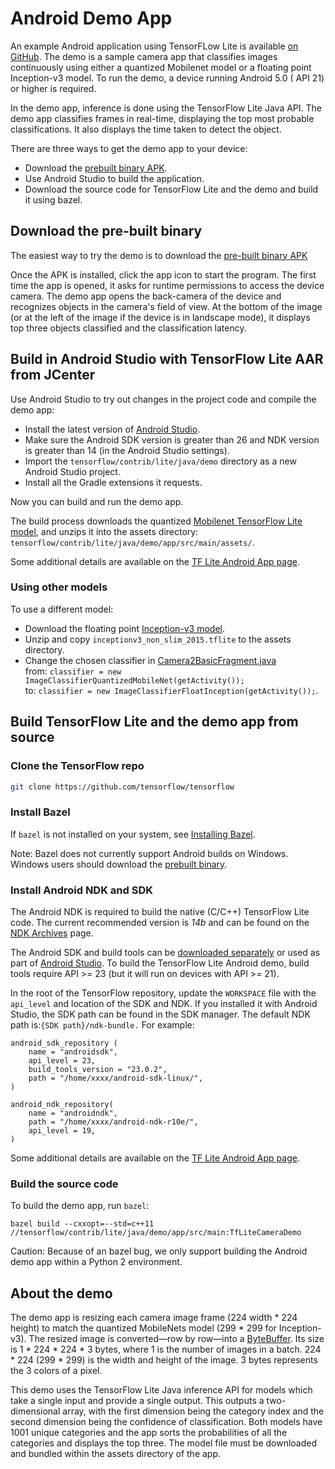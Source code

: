 
# Android Demo App

An example Android application using TensorFLow Lite is available
[on GitHub](https://github.com/tensorflow/tensorflow/tree/master/tensorflow/contrib/lite/java/demo).
The demo is a sample camera app that classifies images continuously
using either a quantized Mobilenet model or a floating point Inception-v3 model.
To run the demo, a device running Android 5.0 ( API 21) or higher is required.

In the demo app, inference is done using the TensorFlow Lite Java API. The demo
app classifies frames in real-time, displaying the top most probable
classifications. It also displays the time taken to detect the object.

There are three ways to get the demo app to your device:

* Download the [prebuilt binary APK](http://download.tensorflow.org/deps/tflite/TfLiteCameraDemo.apk).
* Use Android Studio to build the application.
* Download the source code for TensorFlow Lite and the demo and build it using
  bazel.


## Download the pre-built binary

The easiest way to try the demo is to download the
[pre-built binary APK](https://storage.googleapis.com/download.tensorflow.org/deps/tflite/TfLiteCameraDemo.apk)

Once the APK is installed, click the app icon to start the program. The first
time the app is opened, it asks for runtime permissions to access the device
camera. The demo app opens the back-camera of the device and recognizes objects
in the camera's field of view. At the bottom of the image (or at the left
of the image if the device is in landscape mode), it displays top three objects
classified and the classification latency.


## Build in Android Studio with TensorFlow Lite AAR from JCenter

Use Android Studio to try out changes in the project code and compile the demo
app:

* Install the latest version of
  [Android Studio](https://developer.android.com/studio/index.html).
* Make sure the Android SDK version is greater than 26 and NDK version is greater
  than 14 (in the Android Studio settings).
* Import the `tensorflow/contrib/lite/java/demo` directory as a new
  Android Studio project.
* Install all the Gradle extensions it requests.

Now you can build and run the demo app. 

The build process downloads the quantized [Mobilenet TensorFlow Lite model](https://storage.googleapis.com/download.tensorflow.org/models/tflite/mobilenet_v1_224_android_quant_2017_11_08.zip), and unzips it into the assets directory: `tensorflow/contrib/lite/java/demo/app/src/main/assets/`.

Some additional details are available on the
[TF Lite Android App page](https://github.com/tensorflow/tensorflow/tree/master/tensorflow/contrib/lite/java/demo/README.md).

### Using other models

To use a different model:
* Download the floating point [Inception-v3 model](https://storage.googleapis.com/download.tensorflow.org/models/tflite/inception_v3_slim_2016_android_2017_11_10.zip).
* Unzip and copy `inceptionv3_non_slim_2015.tflite` to the assets directory. 
* Change the chosen classifier in [Camera2BasicFragment.java](https://github.com/tensorflow/tensorflow/blob/master/tensorflow/contrib/lite/java/demo/app/src/main/java/com/example/android/tflitecamerademo/Camera2BasicFragment.java)<br>
  from: `classifier = new ImageClassifierQuantizedMobileNet(getActivity());`<br>
  to: `classifier = new ImageClassifierFloatInception(getActivity());`.


## Build TensorFlow Lite and the demo app from source

### Clone the TensorFlow repo

```sh
git clone https://github.com/tensorflow/tensorflow
```

### Install Bazel

If `bazel` is not installed on your system, see
[Installing Bazel](https://bazel.build/versions/master/docs/install.html).

Note: Bazel does not currently support Android builds on Windows. Windows users
should download the
[prebuilt binary](https://storage.googleapis.com/download.tensorflow.org/deps/tflite/TfLiteCameraDemo.apk).

### Install Android NDK and SDK

The Android NDK is required to build the native (C/C++) TensorFlow Lite code. The
current recommended version is *14b* and can be found on the
[NDK Archives](https://developer.android.com/ndk/downloads/older_releases.html#ndk-14b-downloads)
page.

The Android SDK and build tools can be
[downloaded separately](https://developer.android.com/tools/revisions/build-tools.html)
or used as part of
[Android Studio](https://developer.android.com/studio/index.html). To build the
TensorFlow Lite Android demo, build tools require API >= 23 (but it will run on
devices with API >= 21).

In the root of the TensorFlow repository, update the `WORKSPACE` file with the
`api_level` and location of the SDK and NDK. If you installed it with
Android Studio, the SDK path can be found in the SDK manager. The default NDK
path is:`{SDK path}/ndk-bundle.` For example:

```
android_sdk_repository (
    name = "androidsdk",
    api_level = 23,
    build_tools_version = "23.0.2",
    path = "/home/xxxx/android-sdk-linux/",
)

android_ndk_repository(
    name = "androidndk",
    path = "/home/xxxx/android-ndk-r10e/",
    api_level = 19,
)
```

Some additional details are available on the
[TF Lite Android App page](https://github.com/tensorflow/tensorflow/tree/master/tensorflow/contrib/lite/java/demo/README.md).

### Build the source code

To build the demo app, run `bazel`:

```
bazel build --cxxopt=--std=c++11 //tensorflow/contrib/lite/java/demo/app/src/main:TfLiteCameraDemo
```

Caution: Because of an bazel bug, we only support building the Android demo app
within a Python 2 environment.


## About the demo

The demo app is resizing each camera image frame (224 width * 224 height) to
match the quantized MobileNets model (299 * 299 for Inception-v3). The resized
image is converted—row by row—into a
[ByteBuffer](https://developer.android.com/reference/java/nio/ByteBuffer.html).
Its size is  1 * 224 * 224 * 3 bytes, where 1 is the number of images in a batch.
224 * 224 (299 * 299) is the width and height of the image. 3 bytes represents
the 3 colors of a pixel.

This demo uses the TensorFlow Lite Java inference API
for models which take a single input and provide a single output. This outputs a
two-dimensional array, with the first dimension being the category index and the
second dimension being the confidence of classification. Both models have 1001
unique categories and the app sorts the probabilities of all the categories and
displays the top three. The model file must be downloaded and bundled within the
assets directory of the app.
